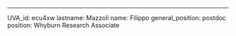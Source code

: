 ---
UVA_id: ecu4xw
lastname: Mazzoli
name: Filippo
general_position: postdoc
position: Whyburn Research Associate
